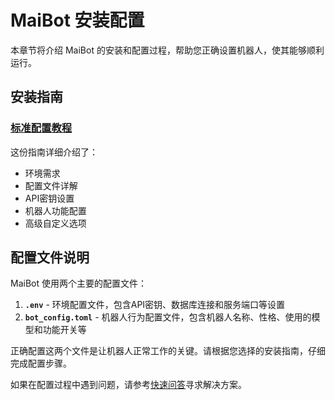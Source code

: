 # MaiBot 安装配置

本章节将介绍 MaiBot 的安装和配置过程，帮助您正确设置机器人，使其能够顺利运行。

## 安装指南

### [标准配置教程](./configuration_standard)

这份指南详细介绍了：

- 环境需求
- 配置文件详解
- API密钥设置
- 机器人功能配置
- 高级自定义选项

## 配置文件说明

MaiBot 使用两个主要的配置文件：

1. **`.env`** - 环境配置文件，包含API密钥、数据库连接和服务端口等设置
2. **`bot_config.toml`** - 机器人行为配置文件，包含机器人名称、性格、使用的模型和功能开关等

正确配置这两个文件是让机器人正常工作的关键。请根据您选择的安装指南，仔细完成配置步骤。

如果在配置过程中遇到问题，请参考[快速问答](/manual/usage/fast_q_a)寻求解决方案。
